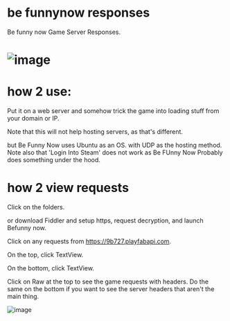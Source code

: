 # be funnynow responses
Be funny now Game Server Responses.
# ![image](http://miikart.co/img/whale_jSX8aDoyq7.png)

# how 2 use:
Put it on a web server and somehow trick the game into loading stuff from your domain or IP.

Note that this will not help hosting servers, as that's different.

but Be Funny Now uses Ubuntu as an OS. with UDP as the hosting method.
Note also that 'Login Into Steam' does not work  as Be FUnny Now Probably does something under the hood.


# how 2 view requests


Click on the folders.


or download Fiddler and setup https, request decryption, and launch Befunny now.


Click on any requests from https://9b727.playfabapi.com.


On the top, click TextView.


On the bottom, click TextView.


Click on Raw at the top to see the game requests with headers. Do the same on the bottom if you want to see the server headers that aren't the main thing.

![image](https://github.com/miikart/befunnynowresponses/assets/92797301/73fe9969-da0b-48bd-a63f-dc7d79850314)
